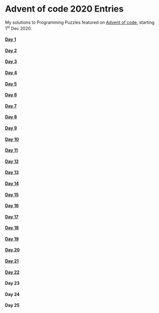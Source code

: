 # Advent of code 2020 Entries
My solutions to Programming Puzzles featured on [Advent of code](https://adventofcode.com/), starting 1<sup>st</sup> Dec 2020.

#### [Day 1](https://github.com/Kabiirk/advent-of-code-2020-entries/tree/main/Day1)
#### [Day 2](https://github.com/Kabiirk/advent-of-code-2020-entries/tree/main/Day2)
#### [Day 3](https://github.com/Kabiirk/advent-of-code-2020-entries/tree/main/Day3)
#### [Day 4](https://github.com/Kabiirk/advent-of-code-2020-entries/tree/main/Day4)
#### [Day 5](https://github.com/Kabiirk/advent-of-code-2020-entries/tree/main/Day5)
#### [Day 6](https://github.com/Kabiirk/advent-of-code-2020-entries/tree/main/Day6)
#### [Day 7](https://github.com/Kabiirk/advent-of-code-2020-entries/tree/main/Day7)
#### [Day 8](https://github.com/Kabiirk/advent-of-code-2020-entries/tree/main/Day8)
#### [Day 9](https://github.com/Kabiirk/advent-of-code-2020-entries/tree/main/Day9)
#### [Day 10](https://github.com/Kabiirk/advent-of-code-2020-entries/tree/main/Day10)
#### [Day 11](https://github.com/Kabiirk/advent-of-code-2020-entries/tree/main/Day11)
#### [Day 12](https://github.com/Kabiirk/advent-of-code-2020-entries/tree/main/Day12)
#### [Day 13](https://github.com/Kabiirk/advent-of-code-2020-entries/tree/main/Day13)
#### [Day 14](https://github.com/Kabiirk/advent-of-code-2020-entries/tree/main/Day14)
#### [Day 15](https://github.com/Kabiirk/advent-of-code-2020-entries/tree/main/Day15)
#### [Day 16](https://github.com/Kabiirk/advent-of-code-2020-entries/tree/main/Day16)
#### [Day 17](https://github.com/Kabiirk/advent-of-code-2020-entries/tree/main/Day17)
#### [Day 18](https://github.com/Kabiirk/advent-of-code-2020-entries/tree/main/Day18)
#### [Day 19](https://github.com/Kabiirk/advent-of-code-2020-entries/tree/main/Day19)
#### [Day 20](https://github.com/Kabiirk/advent-of-code-2020-entries/tree/main/Day20)
#### [Day 21](https://github.com/Kabiirk/advent-of-code-2020-entries/tree/main/Day21)
#### [Day 22](https://github.com/Kabiirk/advent-of-code-2020-entries/tree/main/Day22)
#### Day 23
#### Day 24
#### Day 25